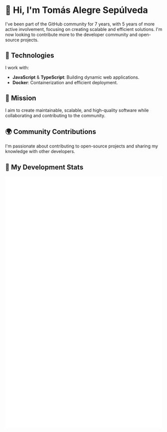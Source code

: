 # 👋 Hi, I'm Tomás Alegre Sepúlveda

I've been part of the GitHub community for 7 years, with 5 years of more active involvement, focusing on creating scalable and efficient solutions. I'm now looking to contribute more to the developer community and open-source projects.

## 🔧 Technologies

I work with:

- **JavaScript** & **TypeScript**: Building dynamic web applications.
- **Docker**: Containerization and efficient deployment.

## 🎯 Mission

I aim to create maintainable, scalable, and high-quality software while collaborating and contributing to the community.

## 🌍 Community Contributions

I'm passionate about contributing to open-source projects and sharing my knowledge with other developers.


## 🚀 My Development Stats
![Metrics](github-metrics.svg)

